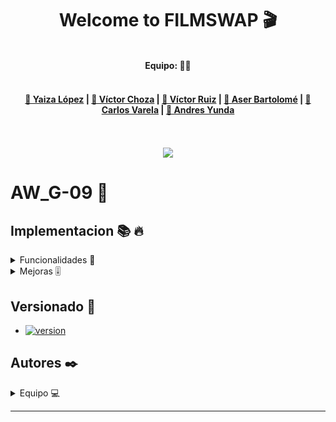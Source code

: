 
<div align="center">
  <h1>Welcome to FILMSWAP 🎬</h1>
<br>
  <b>Equipo: 🧑‍💻 </b><br><br>
  <h4><a href="https://github.com/Ditochoza/FilmSwap3/blob/main/README.md#yaiza-l%C3%B3pez">👩 Yaiza López</a> |
      <a href="#">👨 Víctor Choza</a> |
      <a href="#">👨 Víctor Ruiz</a> |
      <a href="#">👨 Aser Bartolomé</a> |
      <a href="#">👨 Carlos Varela</a> | 
      <a href="#"> 👶 Andres Yunda</a></h4>
  <br><br>
  <img src="https://media.giphy.com/media/ZtkPc1pz6x7kMkPacy/giphy.gif">
</div>

# AW_G-09 🥇

## Implementacion 📚 🔥

<details>
<summary>Funcionalidades 🧬</summary>
<br>

- Perfil usuario.
- Página Actores y Directores.
- Página Película con Reviews.
- Base de datos.
- Filtrar y ordenar películas.
- Moderador y Gestor de contenido.
- Crear tabla que maneje automáticamente las películas valoradas o vistas.
- Plataformas y conectarlas con las peliculas.
- VPS.
</details>
 
<details>
<summary>Mejoras 🎚️</summary>
<br>
  
- Vista de actores, directores y swappers.
- Editar película.
- Adaptar foro.
- Adaptar buscar.php.
- Añadir género en BBDD.
- Logo e icono.
- CSS.
</details>

## Versionado 📌

- [![version](https://img.shields.io/badge/version-1.1.0-blue)](https://github.com/Ditochoza/FilmSwap3/releases/tag/v1.1.0)
 


## Autores ✒️

<details>
<summary>Equipo 💻</summary>
<br>

<details>
<summary>Yaiza López 👩</summary>
<br>

|  <img src="https://user-images.githubusercontent.com/62907237/118292251-b9ea2e80-b4d8-11eb-80ee-030cb8732f25.jpg" width=100%> 	|  Hola! Soy Yaiza López. Adoro disfrutar de la naturaleza, sobre todo de las puestas de sol y del mar. Me gusta complementarlo con mi música favorita y una lectura atrapadora. Junto a mis cercanos, me gusta pasar el tiempo viendo alguna obra de teatro, yendo al cine o disfrutando de la comida de mi lugar natal.	|
|:-:	|:-:	|

</details>

***

<details>
<summary>Víctor Choza 👨 </summary>
<br>

|  <img src="https://user-images.githubusercontent.com/62907237/118295164-d3d94080-b4db-11eb-82ba-48d31baa0872.jpg" width=80%> 	|  Hola! Soy Víctor Choza. Soy un amante de la naturaleza la cual aprovecho para practicar mi segundo amor, la fotografía. Cuando no estoy junto a la increible flora y fauna,adoro investigar sobre la tecnología, la informática y conocer la última hora de estas.	|
|:-:	|:-:	|

</details>

***

<details>
<summary>Víctor Ruiz 👨  </summary>
<br>

|  <img src="https://user-images.githubusercontent.com/62907237/118295047-b2785480-b4db-11eb-9952-76b6183681af.jpg" width=90%> 	| Hola! Soy Víctor Ruiz. El deporte es mi mayor amor. Me encanta practicarlo y sobre todo, realizarlo. Junto a ello, no puede faltar mi música favorita y mis peliculas más especiales.	|
|:-:	|:-:	|

</details>

***

<details>
<summary>Aser Bartolomé 👨 </summary>
<br>

|  <img src="https://user-images.githubusercontent.com/62907237/118295347-0420df00-b4dc-11eb-97ec-621341d6541c.jpg" width=100%> 	|  Hola! Soy Aser Bartolomé. La música es algo imprescindible en mi vida, adoro escuchar obras durante todo el día. Me encanta complementar mi afición con la música junto a otros gustos	como aprender cosas nuevas, jugar a videojuegos, etc...	|
|:-:	|:-:	|

</details>

***

<details>
<summary>Carlos Varela 👨  </summary>
<br>

|  <img src="https://user-images.githubusercontent.com/62907237/118295233-e784a700-b4db-11eb-9962-16011e4287ce.jpg" width=100%> 	| Hola! Soy Carlos Varela. Soy un gran entusiasta del ski y del futbol, además de entrenar eventualmente futsal con un equipo regional. En mis ratos libres,	me gusta disfrutar del cine y de buenas series las cuales me ayudan a descansar física y mentalmente.	|
|:-:	|:-:	|

</details>

***


<details>
<summary>Andres Yunda 👶  </summary>
<br>

|  <img src="https://user-images.githubusercontent.com/62907237/118295413-1bf86300-b4dc-11eb-9a3e-7f70a2863fc3.jpg" width=90%> 	|  Hola! Soy Andrés Yunda. He desarrollado mis habilidades de trabajo en equipo practicando fútbol y golf. La práctica de estas disciplinas	me ha servido de complemento vital para el desarrollo mental, físico y de mucho valor en nuestra cultura.	|
|:-:	|:-:	|

</details>
</details>

***
